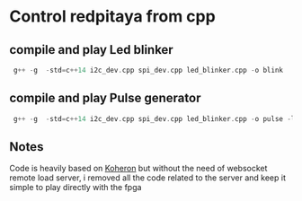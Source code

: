 

# Control redpitaya from cpp 


## compile and play Led blinker

```cpp
 g++ -g  -std=c++14 i2c_dev.cpp spi_dev.cpp led_blinker.cpp -o blink
 ```


## compile and play Pulse generator

```cpp
 g++ -g  -std=c++14 i2c_dev.cpp spi_dev.cpp led_blinker.cpp -o pulse -lpthread
 ```


 ## Notes
 Code is heavily based on [Koheron](https://www.koheron.com/) but without the need of websocket remote load server, i removed all the code related to the server and keep it simple to play directly with the fpga
